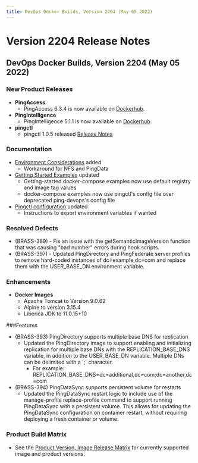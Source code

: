 ```yaml
---
title: DevOps Docker Builds, Version 2204 (May 05 2022)
---
```

# Version 2204 Release Notes

## DevOps Docker Builds, Version 2204 (May 05 2022)

### New Product Releases

- **PingAccess**
    - PingAccess 6.3.4 is now available on [Dockerhub](https://hub.docker.com/r/pingidentity/pingaccess).
- **PingIntelligence**
    - PingIntelligence 5.1.1 is now available on [Dockerhub](https://hub.docker.com/r/pingidentity/pingintelligence).
- **pingctl**
    - pingctl 1.0.5 released [Release Notes](https://pingidentity.github.io/pingctl/release-notes/)  

### Documentation
- [Environment Considerations](https://devops.pingidentity.com/deployment/environmentConsiderations/) added
    - Workaround for NFS and PingData
- [Getting Started Examples](https://devops.pingidentity.com/get-started/getStarted/) updated
    - Getting-started docker-compose examples now use default registry and image tag values
    - docker-compose examples now use pingctl's config file over deprecated ping-devops's config file
- [Pingctl configuration](https://devops.pingidentity.com/get-started/pingctlUtil/) updated
    - Instructions to export environment variables if wanted

### Resolved Defects

- (BRASS-389) - Fix an issue with the getSemanticImageVersion function that was causing "bad number" errors during hook scripts.
- (BRASS-397) - Updated PingDirectory and PingFederate server profiles to remove hard-coded instances of dc=example,dc=com and replace them with the USER_BASE_DN environment variable.

### Enhancements
- **Docker Images**
    - Apache Tomcat to Version 9.0.62
    - Alpine to version 3.15.4
    - Liberica JDK to 11.0.15+10

###Features
- (BRASS-393) PingDirectory supports multiple base DNS for replication
    - Updated the PingDirectory image to support enabling and initializing replication for multiple base DNs with the REPLICATION_BASE_DNS variable, in addition to the USER_BASE_DN variable. Multiple DNs can be delimited with a ';' character.  
        - For example:  REPLICATION_BASE_DNS=dc=additional,dc=com;dc=another,dc=com
- (BRASS-394) PingDataSync supports persistent volume for restarts
    - Updated the PingDataSync restart logic to include use of the manage-profile replace-profile command to support running PingDataSync with a persistent volume. This allows for updating the PingDataSync configuration on container restart, without requiring deploying a fresh container or volume.


### Product Build Matrix

- See the [Product Version, Image Release Matrix](https://docs.google.com/spreadsheets/d/e/2PACX-1vSvySYHZxK-NOMeOMKSVjZWRr64T4raSNfrkcxdTRUxsftSwKgAN5z_gQarxywjIPJaVG8WJMt7ehXI/pub?output=pdf)
for currently supported image and product versions.
